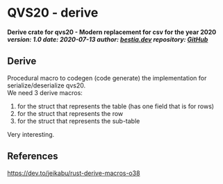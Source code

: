 [comment]: # (lmake_md_to_doc_comments segment start A)

# QVS20 - derive

[comment]: # (lmake_cargo_toml_to_md start)

**Derive crate for qvs20 - Modern replacement for csv for the year 2020**  
***version: 1.0  date: 2020-07-13 author: [bestia.dev](https://bestia.dev) repository: [GitHub](https://github.com/bestia-dev/qvs20_derive)***  

[comment]: # (lmake_cargo_toml_to_md end)

[comment]: # (lmake_lines_of_code start)

[comment]: # (lmake_lines_of_code end)
  
## Derive

Procedural macro to codegen (code generate) the implementation for serialize/deserialize qvs20.  
We need 3 derive macros:  

1. for the struct that represents the table (has one field that is for rows)
2. for the struct that represents the row
3. for the struct that represents the sub-table

Very interesting.  

## References

<https://dev.to/jeikabu/rust-derive-macros-o38>  

[comment]: # (lmake_md_to_doc_comments segment end A)
